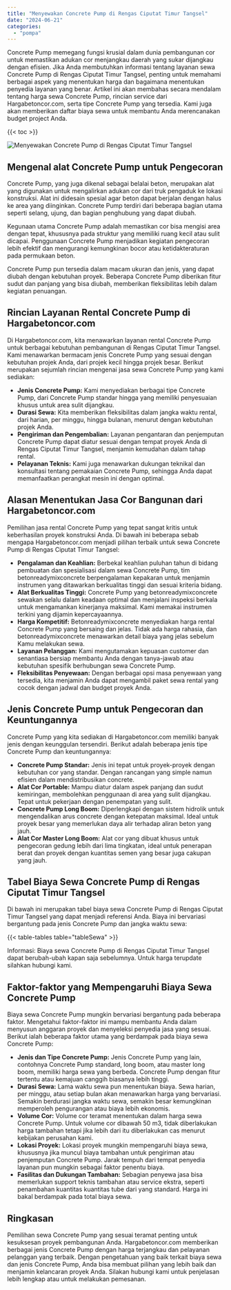 ```yaml
---
title: "Menyewakan Concrete Pump di Rengas Ciputat Timur Tangsel"
date: "2024-06-21"
categories: 
  - "pompa"
---
```




Concrete Pump memegang fungsi krusial dalam dunia pembangunan cor untuk memastikan adukan cor menjangkau daerah yang sukar dijangkau dengan efisien. Jika Anda membutuhkan informasi tentang layanan sewa Concrete Pump di Rengas Ciputat Timur Tangsel, penting untuk memahami berbagai aspek yang menentukan harga dan bagaimana menentukan penyedia layanan yang benar. Artikel ini akan membahas secara mendalam tentang harga sewa Concrete Pump, rincian service dari Hargabetoncor.com, serta tipe Concrete Pump yang tersedia. Kami juga akan memberikan daftar biaya sewa untuk membantu Anda merencanakan budget project Anda.

{{< toc >}}

![Menyewakan Concrete Pump di Rengas Ciputat Timur Tangsel](https://hargareadymixid.github.io/pompa/concrete-pump%20(16).png)

## Mengenal alat Concrete Pump untuk Pengecoran

Concrete Pump, yang juga dikenal sebagai belalai beton, merupakan alat yang digunakan untuk mengalirkan adukan cor dari truk pengaduk ke lokasi konstruksi. Alat ini didesain spesial agar beton dapat berjalan dengan halus ke area yang diinginkan. Concrete Pump terdiri dari beberapa bagian utama seperti selang, ujung, dan bagian penghubung yang dapat diubah.

Kegunaan utama Concrete Pump adalah memastikan cor bisa mengisi area dengan tepat, khususnya pada struktur yang memiliki ruang kecil atau sulit dicapai. Penggunaan Concrete Pump menjadikan kegiatan pengecoran lebih efektif dan mengurangi kemungkinan bocor atau ketidakteraturan pada permukaan beton.

Concrete Pump pun tersedia dalam macam ukuran dan jenis, yang dapat diubah dengan kebutuhan proyek. Beberapa Concrete Pump diberikan fitur sudut dan panjang yang bisa diubah, memberikan fleksibilitas lebih dalam kegiatan penuangan.

## Rincian Layanan Rental Concrete Pump di Hargabetoncor.com

Di Hargabetoncor.com, kita menawarkan layanan rental Concrete Pump untuk berbagai kebutuhan pembangunan di Rengas Ciputat Timur Tangsel. Kami menawarkan bermacam jenis Concrete Pump yang sesuai dengan kebutuhan projek Anda, dari projek kecil hingga projek besar. Berikut merupakan sejumlah rincian mengenai jasa sewa Concrete Pump yang kami sediakan:

- **Jenis Concrete Pump:** Kami menyediakan berbagai tipe Concrete Pump, dari Concrete Pump standar hingga yang memiliki penyesuaian khusus untuk area sulit dijangkau.
- **Durasi Sewa:** Kita memberikan fleksibilitas dalam jangka waktu rental, dari harian, per minggu, hingga bulanan, menurut dengan kebutuhan projek Anda.
- **Pengiriman dan Pengembalian:** Layanan pengantaran dan penjemputan Concrete Pump dapat diatur sesuai dengan tempat proyek Anda di Rengas Ciputat Timur Tangsel, menjamin kemudahan dalam tahap rental.
- **Pelayanan Teknis:** Kami juga menawarkan dukungan teknikal dan konsultasi tentang pemakaian Concrete Pump, sehingga Anda dapat memanfaatkan perangkat mesin ini dengan optimal.

## Alasan Menentukan Jasa Cor Bangunan dari Hargabetoncor.com

Pemilihan jasa rental Concrete Pump yang tepat sangat kritis untuk keberhasilan proyek konstruksi Anda. Di bawah ini beberapa sebab mengapa Hargabetoncor.com menjadi pilihan terbaik untuk sewa Concrete Pump di Rengas Ciputat Timur Tangsel:

- **Pengalaman dan Keahlian:** Berbekal keahlian puluhan tahun di bidang pembuatan dan spesialisasi dalam sewa Concrete Pump, tim betonreadymixconcrete berpengalaman kepakaran untuk menjamin instrumen yang ditawarkan berkualitas tinggi dan sesuai kriteria bidang.
- **Alat Berkualitas Tinggi:** Concrete Pump yang betonreadymixconcrete sewakan selalu dalam keadaan optimal dan menjalani inspeksi berkala untuk mengamankan kinerjanya maksimal. Kami memakai instrumen terkini yang dijamin kepercayaannya.
- **Harga Kompetitif:** Betonreadymixconcrete menyediakan harga rental Concrete Pump yang bersaing dan jelas. Tidak ada harga rahasia, dan betonreadymixconcrete menawarkan detail biaya yang jelas sebelum Kamu melakukan sewa.
- **Layanan Pelanggan:** Kami mengutamakan kepuasan customer dan senantiasa bersiap membantu Anda dengan tanya-jawab atau kebutuhan spesifik berhubungan sewa Concrete Pump.
- **Fleksibilitas Penyewaan:** Dengan berbagai opsi masa penyewaan yang tersedia, kita menjamin Anda dapat mengambil paket sewa rental yang cocok dengan jadwal dan budget proyek Anda.

## Jenis Concrete Pump untuk Pengecoran dan Keuntungannya

Concrete Pump yang kita sediakan di Hargabetoncor.com memiliki banyak jenis dengan keunggulan tersendiri. Berikut adalah beberapa jenis tipe Concrete Pump dan keuntungannya:

- **Concrete Pump Standar:** Jenis ini tepat untuk proyek-proyek dengan kebutuhan cor yang standar. Dengan rancangan yang simple namun efisien dalam mendistribusikan concrete.
- **Alat Cor Portable:** Mampu diatur dalam aspek panjang dan sudut kemiringan, membolehkan penggunaan di area yang sulit dijangkau. Tepat untuk pekerjaan dengan penempatan yang sulit.
- **Concrete Pump Long Boom:** Diperlengkapi dengan sistem hidrolik untuk mengendalikan arus concrete dengan ketepatan maksimal. Ideal untuk proyek besar yang memerlukan daya alir terhadap aliran beton yang jauh.
- **Alat Cor Master Long Boom:** Alat cor yang dibuat khusus untuk pengecoran gedung lebih dari lima tingkatan, ideal untuk penerapan berat dan proyek dengan kuantitas semen yang besar juga cakupan yang jauh.

## Tabel Biaya Sewa Concrete Pump di Rengas Ciputat Timur Tangsel

Di bawah ini merupakan tabel biaya sewa Concrete Pump di Rengas Ciputat Timur Tangsel yang dapat menjadi referensi Anda. Biaya ini bervariasi bergantung pada jenis Concrete Pump dan jangka waktu sewa:

{{< table-tables table="tableSewa" >}}

Informasi: Biaya sewa Concrete Pump di Rengas Ciputat Timur Tangsel dapat berubah-ubah kapan saja sebelumnya. Untuk harga terupdate silahkan hubungi kami.

## Faktor-faktor yang Mempengaruhi Biaya Sewa Concrete Pump

Biaya sewa Concrete Pump mungkin bervariasi bergantung pada beberapa faktor. Mengetahui faktor-faktor ini mampu membantu Anda dalam menyusun anggaran proyek dan menyeleksi penyedia jasa yang sesuai. Berikut ialah beberapa faktor utama yang berdampak pada biaya sewa Concrete Pump:

- **Jenis dan Tipe Concrete Pump:** Jenis Concrete Pump yang lain, contohnya Concrete Pump standard, long boom, atau master long boom, memiliki harga sewa yang berbeda. Concrete Pump dengan fitur tertentu atau kemajuan canggih biasanya lebih tinggi.
- **Durasi Sewa:** Lama waktu sewa pun menentukan biaya. Sewa harian, per minggu, atau setiap bulan akan menawarkan harga yang bervariasi. Semakin berdurasi jangka waktu sewa, semakin besar kemungkinan memperoleh pengurangan atau biaya lebih ekonomis.
- **Volume Cor:** Volume cor teramat menentukan dalam harga sewa Concrete Pump. Untuk volume cor dibawah 50 m3, tidak diberlakukan harga tambahan tetapi jika lebih dari itu diberlakukan cas menurut kebijakan perusahan kami.
- **Lokasi Proyek:** Lokasi proyek mungkin mempengaruhi biaya sewa, khususnya jika muncul biaya tambahan untuk pengiriman atau penjemputan Concrete Pump. Jarak tempuh dari tempat penyedia layanan pun mungkin sebagai faktor penentu biaya.
- **Fasilitas dan Dukungan Tambahan:** Sebagian penyewa jasa bisa memerlukan support teknis tambahan atau service ekstra, seperti penambahan kuantitas kuantitas tube dari yang standard. Harga ini bakal berdampak pada total biaya sewa.

## Ringkasan

Pemilihan sewa Concrete Pump yang sesuai teramat penting untuk kesuksesan proyek pembangunan Anda. Hargabetoncor.com memberikan berbagai jenis Concrete Pump dengan harga terjangkau dan pelayanan pelanggan yang terbaik. Dengan pengetahuan yang baik terkait biaya sewa dan jenis Concrete Pump, Anda bisa membuat pilihan yang lebih baik dan menjamin kelancaran proyek Anda. Silakan hubungi kami untuk penjelasan lebih lengkap atau untuk melakukan pemesanan.
